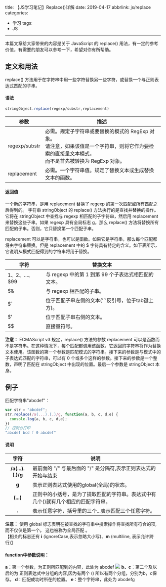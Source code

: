 title: 【JS学习笔记】Replace()详解
date: 2019-04-17
abbrlink: js/replace
categories:
  - 学习
tags:
  - JS

---

本篇文章给大家带来的内容是关于 JavaScript 的 replace() 用法，有一定的参考价值，有需要的朋友可以参考一下，希望对你有所帮助。

<!-- more -->

## 定义和用法

replace() 方法用于在字符串中用一些字符替换另一些字符，或替换一个与正则表达式匹配的子串。

#### 语法
```js
stringObject.replace(regexp/substr,replacement)
```
|参数|描述|
|---|---|
|regexp/substr|必需。规定子字符串或要替换的模式的 RegExp 对象。<br/>请注意，如果该值是一个字符串，则将它作为要检索的直接量文本模式，<br/>而不是首先被转换为 RegExp 对象。|
|replacement|必需。一个字符串值。规定了替换文本或生成替换文本的函数。|

#### 返回值
一个新的字符串，是用 replacement 替换了 regexp 的第一次匹配或所有匹配之后得到的。
字符串 stringObject 的 replace() 方法执行的是查找并替换的操作。它将在 stringObject 中查找与 regexp 相匹配的子字符串，然后用 replacement 来替换这些子串。如果 regexp 具有全局标志 g，那么 replace() 方法将替换所有匹配的子串。否则，它只替换第一个匹配子串。

replacement 可以是字符串，也可以是函数。如果它是字符串，那么每个匹配都将由字符串替换。但是 replacement 中的 $ 字符具有特定的含义。如下表所示，它说明从模式匹配得到的字符串将用于替换。

|字符|替换文本|
|---|---|
|$1、$2、...、$99|与 regexp 中的第 1 到第 99 个子表达式相匹配的文本。|
|$&|与 regexp 相匹配的子串。|
|$\`|位于匹配子串左侧的文本('`'反引号，位于tab键上方)。|
|$'|位于匹配子串右侧的文本。|
|$$|直接量符号。|

**注意：**
ECMAScript v3 规定，replace() 方法的参数 replacement 可以是函数而不是字符串。在这种情况下，每个匹配都调用该函数，它返回的字符串将作为替换文本使用。该函数的第一个参数是匹配模式的字符串。接下来的参数是与模式中的子表达式匹配的字符串，可以有 0 个或多个这样的参数。接下来的参数是一个整数，声明了匹配在 stringObject 中出现的位置。最后一个参数是 stringObject 本身。

## 例子
匹配字符串"abcdef"：
```js
var str = "abcdef";
str.replace(/a(...).(.)/g, function(a, b, c, d,e) {
  console.log(a, b, c, d,e);
})
// 控制台打印
"abcdef bcd f 0 abcdef"

```

#### 说明

|字符|说明|
|:---:|---|
|**/a(...).(.)/g**|最前面的 "/" 与最后面的 "/" 是分隔符,表示正则表达式的开始与结束|
|**g**|表示正则表达式使用的global(全局)的状态。|
|**(...)**|正则中的小括号，是为了提取匹配的字符串。表达式中有几个()就有几个相应的匹配字符串。|
|**.**|表示任意字符，括号里的三个...表示匹配三个任意字符。　|

**注意：**
使用 global 标志表明在被查找的字符串中搜索操作将查找所有符合的项, 而不仅仅是第一个。 这也被称为全局匹配 。<br />【相关的标志还有 **i** (ignoreCase,表示忽略大小写)、**m** (multiline, 表示允许跨行)】

#### function中参数说明：
**a**：第一个参数，为正则所匹配到的内容，此处为 abcdef
![](/assets/image/replace.png)
**b、c**：第二个及以后的为 正则表达式中分组的内容,因为有两个 () 所以有两个分组，分别为b，c保存。
**d**：匹配成功时所在的位置。
**e**：整个字符串，此处为 abcdefg
　
